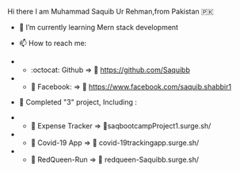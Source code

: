 Hi there I am Muhammad Saquib Ur Rehman,from Pakistan :pakistan:


- 🌱 I’m currently learning Mern stack development

- 📫 How to reach me:  

- - :octocat: Github              => :link:	https://github.com/Saquibb
- - :large_blue_circle: Facebook: => :link:	https://www.facebook.com/saquib.shabbir1

- :medal_sports: Completed "3" project, Including :

- - :money_with_wings:	Expense Tracker    => :link:saqbootcampProject1.surge.sh/
- - :money_with_wings:	Covid-19 App    => :link: covid-19trackingapp.surge.sh/
- - :money_with_wings:	RedQueen-Run    => :link: redqueen-Saquibb.surge.sh/

